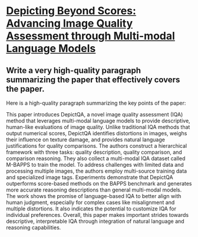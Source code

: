 # [Depicting Beyond Scores: Advancing Image Quality Assessment through   Multi-modal Language Models](https://arxiv.org/abs/2312.08962)

## Write a very high-quality paragraph summarizing the paper that effectively covers the paper.

 Here is a high-quality paragraph summarizing the key points of the paper:

This paper introduces DepictQA, a novel image quality assessment (IQA) method that leverages multi-modal language models to provide descriptive, human-like evaluations of image quality. Unlike traditional IQA methods that output numerical scores, DepictQA identifies distortions in images, weighs their influence on texture damage, and provides natural language justifications for quality comparisons. The authors construct a hierarchical framework with three tasks: quality description, quality comparison, and comparison reasoning. They also collect a multi-modal IQA dataset called M-BAPPS to train the model. To address challenges with limited data and processing multiple images, the authors employ multi-source training data and specialized image tags. Experiments demonstrate that DepictQA outperforms score-based methods on the BAPPS benchmark and generates more accurate reasoning descriptions than general multi-modal models. The work shows the promise of language-based IQA to better align with human judgment, especially for complex cases like misalignment and multiple distortions. It also indicates the potential to customize IQA for individual preferences. Overall, this paper makes important strides towards descriptive, interpretable IQA through integration of natural language and reasoning capabilities.
